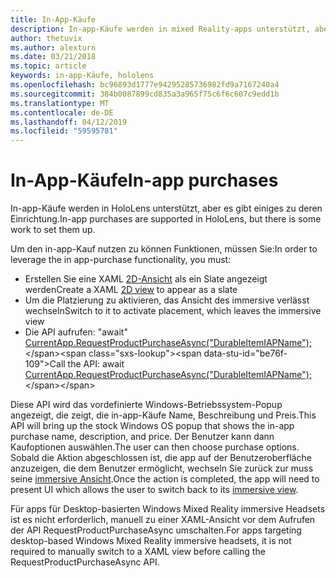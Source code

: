 ```yaml
---
title: In-App-Käufe
description: In-app-Käufe werden in mixed Reality-apps unterstützt, aber es gibt einiges zu deren Einrichtung.
author: thetuvix
ms.author: alexturn
ms.date: 03/21/2018
ms.topic: article
keywords: in-app-Käufe, hololens
ms.openlocfilehash: bc96893d1777e94295285736982fd9a7167240a4
ms.sourcegitcommit: 384b0087899cd835a3a965f75c6f6c607c9edd1b
ms.translationtype: MT
ms.contentlocale: de-DE
ms.lasthandoff: 04/12/2019
ms.locfileid: "59595781"
---
```

# <a name="in-app-purchases"></a><span data-ttu-id="be76f-104">In-App-Käufe</span><span class="sxs-lookup"><span data-stu-id="be76f-104">In-app purchases</span></span>

<span data-ttu-id="be76f-105">In-app-Käufe werden in HoloLens unterstützt, aber es gibt einiges zu deren Einrichtung.</span><span class="sxs-lookup"><span data-stu-id="be76f-105">In-app purchases are supported in HoloLens, but there is some work to set them up.</span></span>

<span data-ttu-id="be76f-106">Um den in-app-Kauf nutzen zu können Funktionen, müssen Sie:</span><span class="sxs-lookup"><span data-stu-id="be76f-106">In order to leverage the in app-purchase functionality, you must:</span></span>
* <span data-ttu-id="be76f-107">Erstellen Sie eine XAML [2D-Ansicht](app-views.md) als ein Slate angezeigt werden</span><span class="sxs-lookup"><span data-stu-id="be76f-107">Create a XAML [2D view](app-views.md) to appear as a slate</span></span>
* <span data-ttu-id="be76f-108">Um die Platzierung zu aktivieren, das Ansicht des immersive verlässt wechseln</span><span class="sxs-lookup"><span data-stu-id="be76f-108">Switch to it to activate placement, which leaves the immersive view</span></span>
* <span data-ttu-id="be76f-109">Die API aufrufen: "await" [CurrentApp.RequestProductPurchaseAsync("DurableItemIAPName");](https://docs.microsoft.com/uwp/api/windows.applicationmodel.store.currentapp#Windows_ApplicationModel_Store_CurrentApp_RequestProductPurchaseAsync_System_String_)</span><span class="sxs-lookup"><span data-stu-id="be76f-109">Call the API: await [CurrentApp.RequestProductPurchaseAsync("DurableItemIAPName");](https://docs.microsoft.com/uwp/api/windows.applicationmodel.store.currentapp#Windows_ApplicationModel_Store_CurrentApp_RequestProductPurchaseAsync_System_String_)</span></span>

<span data-ttu-id="be76f-110">Diese API wird das vordefinierte Windows-Betriebssystem-Popup angezeigt, die zeigt, die in-app-Käufe Name, Beschreibung und Preis.</span><span class="sxs-lookup"><span data-stu-id="be76f-110">This API will bring up the stock Windows OS popup that shows the in-app purchase name, description, and price.</span></span> <span data-ttu-id="be76f-111">Der Benutzer kann dann Kaufoptionen auswählen.</span><span class="sxs-lookup"><span data-stu-id="be76f-111">The user can then choose purchase options.</span></span> <span data-ttu-id="be76f-112">Sobald die Aktion abgeschlossen ist, die app auf der Benutzeroberfläche anzuzeigen, die dem Benutzer ermöglicht, wechseln Sie zurück zur muss seine [immersive Ansicht](app-views.md).</span><span class="sxs-lookup"><span data-stu-id="be76f-112">Once the action is completed, the app will need to present UI which allows the user to switch back to its [immersive view](app-views.md).</span></span>

<span data-ttu-id="be76f-113">Für apps für Desktop-basierten Windows Mixed Reality immersive Headsets ist es nicht erforderlich, manuell zu einer XAML-Ansicht vor dem Aufrufen der API RequestProductPurchaseAsync umschalten.</span><span class="sxs-lookup"><span data-stu-id="be76f-113">For apps targeting desktop-based Windows Mixed Reality immersive headsets, it is not required to manually switch to a XAML view before calling the RequestProductPurchaseAsync API.</span></span>
